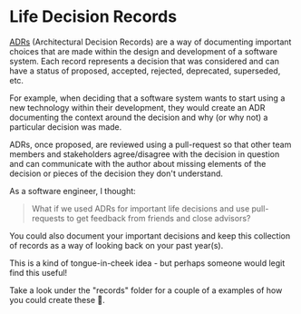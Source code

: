 # Life Decision Records

[ADRs](https://adr.github.io/) (Architectural Decision Records) are a way of documenting important choices that are made within the design and development of a software system.
Each record represents a decision that was considered and can have a status of proposed, accepted, rejected, deprecated, superseded, etc.

For example, when deciding that a software system wants to start using a new technology within their development, they would create an ADR documenting the context around the decision and why (or why not) a particular decision was made.

ADRs, once proposed, are reviewed using a pull-request so that other team members and stakeholders agree/disagree with the decision in question and can communicate with the author about missing elements of the decision or pieces of the decision they don't understand.

As a software engineer, I thought:

> What if we used ADRs for important life decisions and use pull-requests to get feedback from friends and close advisors?

You could also document your important decisions and keep this collection of records as a way of looking back on your past year(s).

This is a kind of tongue-in-cheek idea - but perhaps someone would legit find this useful!

Take a look under the "records" folder for a couple of a examples of how you could create these 🚀.
